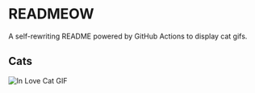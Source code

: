 # READMEOW

A self-rewriting README powered by GitHub Actions to display cat gifs.

## Cats

![In Love Cat GIF](https://media3.giphy.com/media/MDJ9IbxxvDUQM/200.gif?cid=9acd02dako8xgfsly6tairzlu61pz628zofa5nr18zet25ot&ep=v1_gifs_search&rid=200.gif&ct=g)
